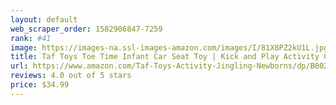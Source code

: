 ```yaml
---
layout: default 
﻿web_scraper_order: 1582906847-7259
rank: #41
image: https://images-na.ssl-images-amazon.com/images/I/81X8PZ2kU1L.jpg
title: Taf Toys Toe Time Infant Car Seat Toy | Kick and Play Activity Center with Music, Lights, Mirror,…
url: https://www.amazon.com/Taf-Toys-Activity-Jingling-Newborns/dp/B00Z7GJNUA/ref=zg_mw_toys-and-games_41?_encoding=UTF8&psc=1&refRID=CQ1QRMJJW1ED0E69BGRT
reviews: 4.0 out of 5 stars
price: $34.99 
---
```

